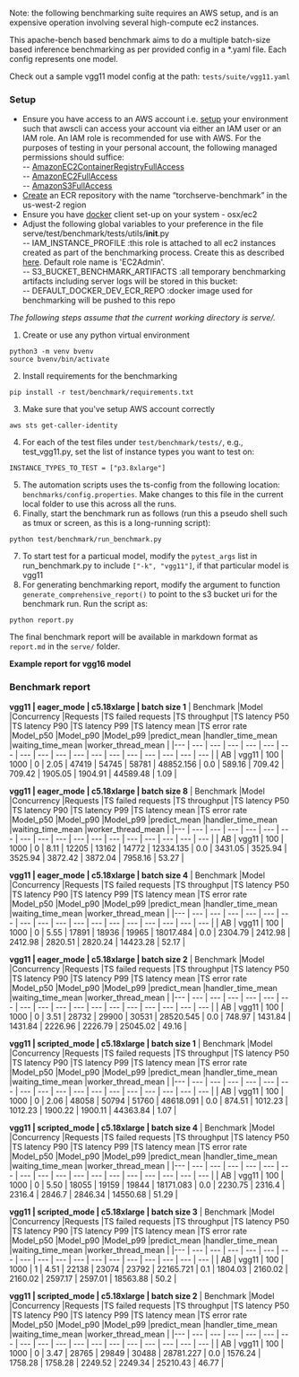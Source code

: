 Note: the following benchmarking suite requires an AWS setup, and is an expensive operation involving several high-compute ec2 instances.

This apache-bench based benchmark aims to do a multiple batch-size based inference benchmarking as per provided config in a *.yaml file. Each config represents one model.

Check out a sample vgg11 model config at the path: `tests/suite/vgg11.yaml`

### Setup

* Ensure you have access to an AWS account i.e. [setup](https://docs.aws.amazon.com/cli/latest/userguide/cli-chap-configure.html) your environment such that awscli can access your account via either an IAM user or an IAM role. An IAM role is recommended for use with AWS. For the purposes of testing in your personal account, the following managed permissions should suffice: <br>
-- [AmazonEC2ContainerRegistryFullAccess](https://console.aws.amazon.com/iam/home#policies/arn:aws:iam::aws:policy/AmazonEC2ContainerRegistryFullAccess) <br>
-- [AmazonEC2FullAccess](https://console.aws.amazon.com/iam/home#policies/arn:aws:iam::aws:policy/AmazonEC2FullAccess) <br>
-- [AmazonS3FullAccess](https://console.aws.amazon.com/iam/home#policies/arn:aws:iam::aws:policy/AmazonS3FullAccess) <br>
* [Create](https://docs.aws.amazon.com/cli/latest/reference/ecr/create-repository.html) an ECR repository with the name “torchserve-benchmark” in the us-west-2 region
* Ensure you have [docker](https://docs.docker.com/get-docker/) client set-up on your system - osx/ec2
* Adjust the following global variables to your preference in the file serve/test/benchmark/tests/utils/__init__.py <br>
-- IAM_INSTANCE_PROFILE :this role is attached to all ec2 instances created as part of the benchmarking process. Create this as described [here](https://docs.aws.amazon.com/AWSEC2/latest/UserGuide/iam-roles-for-amazon-ec2.html#create-iam-role). Default role name is 'EC2Admin'.<br>
-- S3_BUCKET_BENCHMARK_ARTIFACTS :all temporary benchmarking artifacts including server logs will be stored in this bucket: <br>
-- DEFAULT_DOCKER_DEV_ECR_REPO :docker image used for benchmarking will be pushed to this repo <br>

*The following steps assume that the current working directory is serve/.*

1. Create or use any python virtual environment
```
python3 -m venv bvenv
source bvenv/bin/activate
```
2. Install requirements for the benchmarking 
```
pip install -r test/benchmark/requirements.txt
```
3. Make sure that you've setup AWS account correctly
```
aws sts get-caller-identity
```
4. For each of the test files under `test/benchmark/tests/`, e.g., test_vgg11.py, set the list of instance types you want to test on:
```
INSTANCE_TYPES_TO_TEST = ["p3.8xlarge"]
```
5. The automation scripts uses the ts-config from the following location: `benchmarks/config.properties`. Make changes to this file in the current local folder to use this across all the runs.
6. Finally, start the benchmark run as follows (run this a pseudo shell such as tmux or screen, as this is a long-running script):
```
python test/benchmark/run_benchmark.py
```
7. To start test for a particual model, modify the `pytest_args` list in run_benchmark.py to include `["-k", "vgg11"]`, if that particular model is vgg11
8. For generating benchmarking report, modify the argument to function `generate_comprehensive_report()` to point to the s3 bucket uri for the benchmark run. Run the script as:
```
python report.py
```
The final benchmark report will be available in markdown format as `report.md` in the `serve/` folder. 

**Example report for vgg16 model**


### Benchmark report

**vgg11 | eager_mode | c5.18xlarge | batch size 1**
 | Benchmark |Model |Concurrency |Requests |TS failed requests |TS throughput |TS latency P50 |TS latency P90 |TS latency P99 |TS latency mean |TS error rate |Model_p50 |Model_p90 |Model_p99 |predict_mean |handler_time_mean |waiting_time_mean |worker_thread_mean |
 |--- | --- | --- | --- | --- | --- | --- | --- | --- | --- | --- | --- | --- | --- | --- | --- | --- | --- | 
 | AB | vgg11 | 100 | 1000 | 0 | 2.05 | 47419 | 54745 | 58781 | 48852.156 | 0.0 | 589.16 | 709.42 | 709.42 | 1905.05 | 1904.91 | 44589.48 | 1.09 | 

**vgg11 | eager_mode | c5.18xlarge | batch size 8**
 | Benchmark |Model |Concurrency |Requests |TS failed requests |TS throughput |TS latency P50 |TS latency P90 |TS latency P99 |TS latency mean |TS error rate |Model_p50 |Model_p90 |Model_p99 |predict_mean |handler_time_mean |waiting_time_mean |worker_thread_mean |
 |--- | --- | --- | --- | --- | --- | --- | --- | --- | --- | --- | --- | --- | --- | --- | --- | --- | --- | 
 | AB | vgg11 | 100 | 1000 | 0 | 8.11 | 12205 | 13162 | 14772 | 12334.135 | 0.0 | 3431.05 | 3525.94 | 3525.94 | 3872.42 | 3872.04 | 7958.16 | 53.27 | 

**vgg11 | eager_mode | c5.18xlarge | batch size 4**
 | Benchmark |Model |Concurrency |Requests |TS failed requests |TS throughput |TS latency P50 |TS latency P90 |TS latency P99 |TS latency mean |TS error rate |Model_p50 |Model_p90 |Model_p99 |predict_mean |handler_time_mean |waiting_time_mean |worker_thread_mean |
 |--- | --- | --- | --- | --- | --- | --- | --- | --- | --- | --- | --- | --- | --- | --- | --- | --- | --- | 
 | AB | vgg11 | 100 | 1000 | 0 | 5.55 | 17891 | 18936 | 19965 | 18017.484 | 0.0 | 2304.79 | 2412.98 | 2412.98 | 2820.51 | 2820.24 | 14423.28 | 52.17 | 

**vgg11 | eager_mode | c5.18xlarge | batch size 2**
 | Benchmark |Model |Concurrency |Requests |TS failed requests |TS throughput |TS latency P50 |TS latency P90 |TS latency P99 |TS latency mean |TS error rate |Model_p50 |Model_p90 |Model_p99 |predict_mean |handler_time_mean |waiting_time_mean |worker_thread_mean |
 |--- | --- | --- | --- | --- | --- | --- | --- | --- | --- | --- | --- | --- | --- | --- | --- | --- | --- | 
 | AB | vgg11 | 100 | 1000 | 0 | 3.51 | 28732 | 29900 | 30531 | 28520.545 | 0.0 | 748.97 | 1431.84 | 1431.84 | 2226.96 | 2226.79 | 25045.02 | 49.16 | 

**vgg11 | scripted_mode | c5.18xlarge | batch size 1**
 | Benchmark |Model |Concurrency |Requests |TS failed requests |TS throughput |TS latency P50 |TS latency P90 |TS latency P99 |TS latency mean |TS error rate |Model_p50 |Model_p90 |Model_p99 |predict_mean |handler_time_mean |waiting_time_mean |worker_thread_mean |
 |--- | --- | --- | --- | --- | --- | --- | --- | --- | --- | --- | --- | --- | --- | --- | --- | --- | --- | 
 | AB | vgg11 | 100 | 1000 | 0 | 2.06 | 48058 | 50794 | 51760 | 48618.091 | 0.0 | 874.51 | 1012.23 | 1012.23 | 1900.22 | 1900.11 | 44363.84 | 1.07 | 

**vgg11 | scripted_mode | c5.18xlarge | batch size 4**
 | Benchmark |Model |Concurrency |Requests |TS failed requests |TS throughput |TS latency P50 |TS latency P90 |TS latency P99 |TS latency mean |TS error rate |Model_p50 |Model_p90 |Model_p99 |predict_mean |handler_time_mean |waiting_time_mean |worker_thread_mean |
 |--- | --- | --- | --- | --- | --- | --- | --- | --- | --- | --- | --- | --- | --- | --- | --- | --- | --- | 
 | AB | vgg11 | 100 | 1000 | 0 | 5.50 | 18055 | 19159 | 19844 | 18171.083 | 0.0 | 2230.75 | 2316.4 | 2316.4 | 2846.7 | 2846.34 | 14550.68 | 51.29 | 

**vgg11 | scripted_mode | c5.18xlarge | batch size 3**
 | Benchmark |Model |Concurrency |Requests |TS failed requests |TS throughput |TS latency P50 |TS latency P90 |TS latency P99 |TS latency mean |TS error rate |Model_p50 |Model_p90 |Model_p99 |predict_mean |handler_time_mean |waiting_time_mean |worker_thread_mean |
 |--- | --- | --- | --- | --- | --- | --- | --- | --- | --- | --- | --- | --- | --- | --- | --- | --- | --- | 
 | AB | vgg11 | 100 | 1000 | 1 | 4.51 | 22138 | 23074 | 23792 | 22165.721 | 0.1 | 1804.03 | 2160.02 | 2160.02 | 2597.17 | 2597.01 | 18563.88 | 50.2 | 

**vgg11 | scripted_mode | c5.18xlarge | batch size 2**
 | Benchmark |Model |Concurrency |Requests |TS failed requests |TS throughput |TS latency P50 |TS latency P90 |TS latency P99 |TS latency mean |TS error rate |Model_p50 |Model_p90 |Model_p99 |predict_mean |handler_time_mean |waiting_time_mean |worker_thread_mean |
 |--- | --- | --- | --- | --- | --- | --- | --- | --- | --- | --- | --- | --- | --- | --- | --- | --- | --- | 
 | AB | vgg11 | 100 | 1000 | 0 | 3.47 | 28765 | 29849 | 30488 | 28781.227 | 0.0 | 1576.24 | 1758.28 | 1758.28 | 2249.52 | 2249.34 | 25210.43 | 46.77 | 


